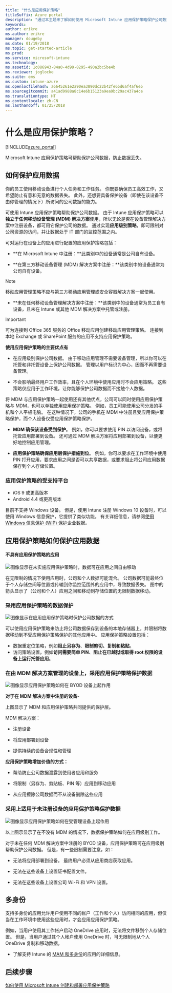```yaml
---
title: "什么是应用保护策略"
titleSuffix: Azure portal
description: "通过本主题来了解如何使用 Microsoft Intune 应用保护策略保护公司数据。"
keywords: 
author: erikre
ms.author: erikre
manager: dougeby
ms.date: 01/19/2018
ms.topic: get-started-article
ms.prod: 
ms.service: microsoft-intune
ms.technology: 
ms.assetid: 1c086943-84a0-4d99-8295-490a2bc5be4b
ms.reviewer: joglocke
ms.suite: ems
ms.custom: intune-azure
ms.openlocfilehash: a6645261e2a90ea3890dc22b42fe65d6af4af6e5
ms.sourcegitcommit: a41ad9988a8c14e6b15123a9ea9bc29ac437a4ce
ms.translationtype: HT
ms.contentlocale: zh-CN
ms.lasthandoff: 01/25/2018
---
```

# <a name="what-are-app-protection-policies"></a>什么是应用保护策略？


[!INCLUDE[azure_portal](./includes/azure_portal.md)]

Microsoft Intune 应用保护策略可帮助保护公司数据，防止数据丢失。

## <a name="how-you-can-protect-app-data"></a>如何保护应用数据
你的员工使用移动设备进行个人任务和工作任务。  你既要确保员工高效工作，又希望防止有意和无意的数据丢失。  此外，还想要具备保护设备（即使在该设备不由你管理的情况下）所访问的公司数据的能力。

可使用 Intune 应用保护策略帮助保护公司数据。 由于 Intune 应用保护策略可以**独立于任何移动设备管理 (MDM) 解决方案**使用，所以无论是否在设备管理解决方案中注册设备，都可用它保护公司的数据。 通过实现**应用级别策略**，即可限制对公司资源的访问，并让数据处于 IT 部门的监控范围之内。

可对运行在设备上的应用进行配置的应用保护策略包括：

- **在 Microsoft Intune 中注册：**此类别中的设备通常是公司自有设备。

-   **在第三方移动设备管理 (MDM) 解决方案中注册：**该类别中的设备通常为公司自有设备。

  > [!NOTE]
  > 移动应用管理策略不应与第三方移动应用管理或安全容器解决方案一起使用。

-   **未在任何移动设备管理解决方案中注册：**该类别中的设备通常为员工自有设备，且未在 Intune 或其他 MDM 解决方案中托管或注册。

> [!IMPORTANT]
> 可为连接到 Office 365 服务的 Office 移动应用创建移动应用管理策略。 连接到本地 Exchange 或 SharePoint 服务的应用不支持应用保护策略。

**使用应用保护策略的主要优点有**

-   在应用级别保护公司数据。  由于移动应用管理不需要设备管理，所以你可以在托管和非托管设备上保护公司数据。 管理以用户标识为中心，因而不再需要设备管理。

-   不会影响最终用户工作效率，且在个人环境中使用应用时不会应用策略。  这些策略仅应用于工作环境，让你能够保护公司数据而不接触个人数据。

将 MDM 与应用保护策略一起使用还有其他优点，公司可以同时使用应用保护策略与 MDM，也可以单独使用应用保护策略。 例如，员工可能使用公司分发的手机和个人平板电脑。  在这种情况下，公司的手机在 MDM 中注册且受应用保护策略保护，而个人设备仅受应用保护策略保护。

- **MDM 确保该设备受到保护**。  例如，你可以要求使用 PIN 以访问设备，或将托管应用部署到设备。 还可通过 MDM 解决方案将应用部署到设备，以便更好地控制应用管理。

- **应用保护策略确保应用层保护措施到位**。 例如，你可以要求在工作环境中使用 PIN 打开应用，要求应用之间是否可以共享数据，或要求阻止将公司应用数据保存到个人存储位置。


### <a name="supported-platforms-for-app-protection-polices"></a>应用保护策略的受支持平台
-   iOS 9 或更高版本
-   Android 4.4 或更高版本

目前不支持 Windows 设备。 但是，使用 Intune 注册 Windows 10 设备时，可以使用 Windows 信息保护，它提供了类似功能。 有关详细信息，请参阅[使用 Windows 信息保护 (WIP) 保护企业数据](https://technet.microsoft.com/itpro/windows/keep-secure/protect-enterprise-data-using-wip)。
##  <a name="how-app-protection-policies-protect-app-data"></a>应用保护策略如何保护应用数据

####  <a name="apps-without-app-protection-policies"></a>不具有应用保护策略的应用

![图像显示在未实施应用保护策略时，数据可在应用之间自由移动](./media/apps-without-protection-policies.png)

在无限制的情况下使用应用时，公司和个人数据可能混合。  公司数据可能最终位于个人存储空间等位置或传输到你监控范围外的应用中，导致数据丢失。 图中的箭头显示了（公司和个人）应用之间和移动到存储位置的无限制数据移动。

### <a name="data-protection-with-app-protection-policies"></a>采用应用保护策略的数据保护

![图像显示在应用应用保护策略时保护公司数据的方式 ](./media/apps-with-protection-policies.png)


可以使用应用保护策略来防止将公司数据保存到设备的本地存储器上，并限制将数据移动到不受应用保护策略保护的其他应用中。 应用保护策略设置包括：
- 数据重定位策略，例如**阻止另存为**、**限制剪切、复制和粘贴**。
- 访问策略设置，例如**访问需要简单 PIN**、**阻止在已越狱或取得 root 权限的设备上运行托管应用**。

### <a name="data-protection-with-app-protection-policies-on-devices-managed-by-a-mdm-solution"></a>在由 MDM 解决方案管理的设备上，采用应用保护策略保护数据

![图像显示应用保护策略如何在 BYOD 设备上起作用](./media/app-protection-policies-with-mdm.png)

**对于在 MDM 解决方案中注册的设备**-

上图显示了 MDM 和应用保护策略共同提供的保护层。

MDM 解决方案：

-   注册设备

-   将应用部署到设备

-   提供持续的设备合规性和管理

**应用保护策略增加价值的方式：**

-   帮助防止公司数据泄露到使用者应用和服务

-   将限制（另存为、剪贴板、PIN 等）应用到移动应用

-   从应用擦除公司数据而不从设备删除这些应用


### <a name="data-protection-with-app-protection-policies-for-devices-without-enrollment"></a>采用上适用于未注册设备的应用保护策略保护数据

![图像显示应用保护策略如何在受管理设备上起作用](./media/app-protection-policies-without-mdm.png)

以上图示显示了在不没有 MDM 的情况下，数据保护策略如何在应用级别工作。

对于未在任何 MDM 解决方案中注册的 BYOD 设备，应用保护策略可在应用级别帮助保护公司数据。
但是，有一些限制需要注意，如：

-   无法将应用部署到设备。  最终用户必须从应用商店获取应用。

-   无法在这些设备上设置证书配置文件。

-   无法在这些设备上设置公司 Wi-Fi 和 VPN 设置。


## <a name="multi-identity"></a>多身份

支持多身份的应用允许用户使用不同的帐户（工作和个人）访问相同的应用，但仅当在工作环境中使用这些应用时，才会应用应用保护策略。

例如，当用户使用其工作帐户启动 OneDrive 应用时，无法将文件移到个人存储位置。 但是，当用户通过其个人帐户使用 OneDrive 时，可无限制地从个人 OneDrive 复制和移动数据。

- 了解支持 Intune 的 [MAM 和多身份](https://www.microsoft.com/cloud-platform/microsoft-intune-apps)的应用的详细信息。

##  <a name="next-steps"></a>后续步骤

[如何使用 Microsoft Intune 创建和部署应用保护策略](app-protection-policies.md)
